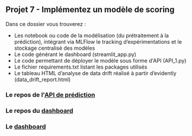 ## Projet 7 - Implémentez un modèle de scoring

Dans ce dossier vous trouverez :

- Les notebook ou code de la modélisation (du prétraitement à la prédiction), intégrant via MLFlow le tracking d’expérimentations et le stockage centralisé des modèles
- Le code générant le dashboard (streamlit_app.py)
- Le code permettant de déployer le modèle sous forme d'API (API_1.py)
- Le fichier requirements.txt listant les packages utilisés 
- Le tableau HTML d’analyse de data drift réalisé à partir d’evidently (data_drift_report.html)

### Le repos de l'[API de prédiction](https://github.com/joycekuohmoukouri/creditworthiness-scoring)

### Le repos du [dashboard](https://github.com/joycekuohmoukouri/dashboard-creditworthiness-scoring)

### Le [dashboard](https://dashboard-projet-7-jkm-bcf05f5e28fb.herokuapp.com)

